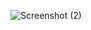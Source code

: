 ![Screenshot (2)](https://github.com/Oluwadhara/Student-Register/assets/99046185/189dc9a3-e5d4-4a55-8b71-cdbda9a74d1a)
